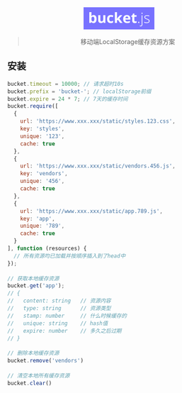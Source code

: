 <div align="center">
  <img width="160" height="50" src="logo.svg" alt="bucket.js" />
  <blockquote>移动端LocalStorage缓存资源方案</blockquote>
</div>

## 安装
```javascript
bucket.timeout = 10000; // 请求超时10s
bucket.prefix = 'bucket-'; // localStorage前缀
bucket.expire = 24 * 7; // 7天的缓存时间
bucket.require([
  {
    url: 'https://www.xxx.xxx/static/styles.123.css',
    key: 'styles',
    unique: '123',
    cache: true
  },
  {
    url: 'https://www.xxx.xxx/static/vendors.456.js',
    key: 'vendors',
    unique: '456',
    cache: true
  },
  {
    url: 'https://www.xxx.xxx/static/app.789.js',
    key: 'app',
    unique: '789',
    cache: true
  }
], function (resources) {
  // 所有资源均已加载并按顺序插入到了head中
});

// 获取本地缓存资源
bucket.get('app');
// {
//   content: string   // 资源内容
//   type: string      // 资源类型
//   stamp: number     // 什么时候缓存的
//   unique: string    // hash值
//   expire: number    // 多久之后过期
// }

// 删除本地缓存资源
bucket.remove('vendors')

// 清空本地所有缓存资源
bucket.clear()
```
